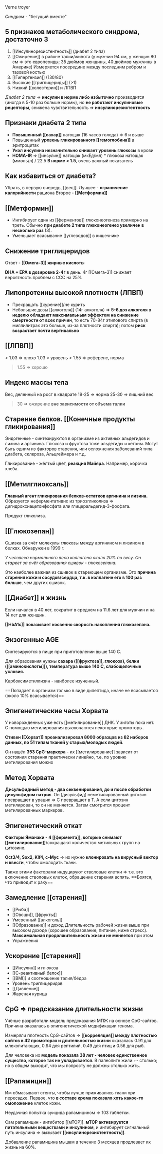 Verne troyer

_Синдром_ - "бегущий вместе"

## 5 признаков метаболического синдрома, достаточно 3
1. [[Инсулинорезистентность]] (диабет 2 типа)
2. [[Ожирение]] в районе талии/живота (у мужчин 94 см, у женщин 80 см => это европеоиды; 35 дюймов женщины, 40 дюймов мужчины в Америке)
Измеряется посередине между последним ребром и тазовой костью
3. [[Гипертензия]] (130/80)
4. Высокие [[триглицериды]] (>1)
5. Низкий [[холестерин]] и ЛПВП

_Диабет 2 типа_ => **инсулин в норме либо избыточно** производится (иногда в 5-10 раз больше нормы), но **не работают инсулиновые рецепторы**, снижена чувствительность => **инсулинорезистентность**

## Признаки диабета 2 типа

* **Повышенный [[сахар]]** натощак (16 часов голода) => 6 и выше
* Повышенный **уровень гликированного [[гемоглобина]]** в эритроцитах
* **Укол инсулина незначительно снижает уровень глюкозы** в крови
* **HOMA-IR** => [[инсулин]] натощак (мкЕд/мл) * глюкоза натощак (ммоль/л) / 22.5
**В норме < 1.5**, очень важный показатель

## Как избавиться от диабета?

Убрать, в первую очередь, [[вес]]. Лучшее - **ограничение калорийности** рациона
Второе - **[[Метформин]]**

## [[Метформин]]

* Ингибирует один из [[ферментов]] глюконеогенеза примерно на треть. Обычно **при диабете 2 типа глюконеогенез увеличен в несколько раз** (3).
* Уменьшает всасывание [[углеводов]] в кишечнике

## Снижение триглицеридов

Ответ - **[[Омега-3]] жирные кислоты**

**DHA + EPA в дозировке 2-4г** в день. 4г [[Омега-3]] снижает вероятность проблем с ССС на 25%

## Липопротеины высокой плотности (ЛПВП)

* Прекращать [[курение]]/не курить
* Небольшие дозы [[алкоголя]] (14г алкоголя) => **5-6 доз алкоголя в неделю обладают максимальным эффектом на снижение смертности от всех причин**, то есть 70-84г этилового спирта (в миллилитрах это больше, из-за плотности спирта); потом **риск возрастает почти вертикально**

## [[ЛПВП]]

< 1.03 => плохо
1.03 < уровень < 1.55 => референс, норма
> 1.55 => хорошо

## Индекс массы тела

Вес, деленный на рост в квадрате
19-25 => норма
25-30 => лишний вес
> 30 => ожирение **вне зависимости от объема талии**

## Старение белков. [[Конечные продукты гликирования]]

Эндогенные - синтезируются в организме из активных альдегидов и лизина и аргинина. Глюкоза и фруктоза тоже альдегиды и кетоны. Могут быть одним из факторов старения, или осложнения заболеваний типа диабета, склероза, Альцгеймера и т.д.

Гликирование - жёлтый цвет, **реакция Майяра**. Например, корочка хлеба.

## [[Метилглиоксаль]]

**Главный агент гликирования белков-остатков аргинина и лизина.** Образуется неферментативно из триозгликолиза => дигидроксиацетонфосфата или глицеральдегид-3-фосфата.

Продукт гликолиза.

## [[Глюкозепан]]

Сшивка за счёт молекулы глюкозы между аргинином и лизином в белках.
Обнаружен в 1999 г.

_У человека нормального веса коллагена около 20% по весу. Он стареет за счёт образования сшивок - глюкозепана._

Это наиболее важная из сшивок в стареющем организме. Это **причина старения кожи и сосудов/сердца, т.к. в коллагене его в 100 раз больше**, чем других сшивок.

## [[Диабет]] и жизнь

Если начался в 40 лет, сократит в среднем на 11.6 лет для мужчин и на 14 лет для женщин.

**[[HbA1c]] показывает косвенно скорость накопления глюкозепана.**

## Экзогенные AGE

Синтезируются в пище при приготовлении выше 140 С.

Для образования нужны **сахара ([[фруктоза]], глюкоза), белки ([[аминокислоты]]), температура выше 140 С, слабощелочные условия.**

Карбоксиметиллизин - наиболее изученный.

==Попадает в организм только в виде дипептида, иначе не всасывается (около 10% всасывается)==

## Эпигенетические часы Хорвата

У новорожденных уже есть [[метилирование]] ДНК. У зиготы пока нет.
С помощью метилирования выключаются некоторые промоторы.

**Стивен [[Хорват]] проанализировал 8000 образцов из 82 наборов данных, по 51 типам тканей у старых/молодых людей.**

Он нашёл **353 CpG-маркера** - их [[метилирование]] зависит от состояния старения практически линейно, т.е. по уровню метилирования можно

## Метод Хорвата

**Дисульфидный метод - два секвенирования, до и после обработки дисульфидом натрия**.
Он (дисульфид) неметилированный цитозин превращает в урацил => C превращает в T.
А если цитозин метилирован, то он не меняется. Затем смотрится процент метилированных маркеров.

## Эпигенетический откат

**Факторы Яманаки - 4 [[фермента]], которые снимают [[метилирование]]**/сокращают количество метильных групп на цитозине.

**Oct3/4, Sox2, Klf4, c-Myc** => их нужно **клонировать на вирусный вектор и ввести**, чтобы омолодить ткани.

Также этими факторами индуцируют стволовые клетки => т.е. это включение стволовых клеток, обращение старения вспять. ==Боятся, что приводит к раку==

## Замедление [[старения]]

* [[Рыба]]
* [[Овощи]], [[фрукты]]
* Умеренный [[алкоголь]]
* [[Образование]] и доход
Длительность рабочей жизни выше при высоком доходе (хорошее образование, питание, ниже стресс). **Максимальная продолжительность жизни не меняется** при этом
* Упражнения

## Ускорение [[старения]]

* [[Инсулин]] и глюкоза
* [[С-реактивный белок]]
* [[BMI]] и соотношение талия/бёдра
* Уровень триглицеридов
* [[Давление]]
* Жареная курица

## CpG => предсказание длительности жизни

Учёные разработали модель предсказания МПЖ на основе CpG-сайтов. Причина оказалась в эпигенетической модификации генома.

Измеряли плотность CpG-сайтов => **[[корреляция]] между плотностью сайтов в 42 промоторах и длительностью жизни** оказалась 0.91 для млекопитающих, 0.94 для рептилий, 0.49 для птиц и 0.56 для рыб.

Для человека их **модель показала 38 лет - человек единственное существо, которое так не укладывается**. В палеолите жили +- столько; но в общем выходит, что мы попросту не должны столько жить.

## [[Рапамицин]]

Им обмазывают стенты, чтобы лучше приживались ткани при пересадке. 
Первое, что **в составе крема показало хоть какое-то омоложение** клеток кожи.

Неудачная попытка суицида рапамицином => 103 таблетки.

Сам рапамицин - ингибитор [[мТОР]]. **мТОР активируется питательными веществами и инсулином**, и ингибирует сигнальный путь инсулина => вызывает **[[инсулинорезистентность]]**.

Добавление рапамицина мышам в течение 3 месяцев продлевает их жизнь на 60%.